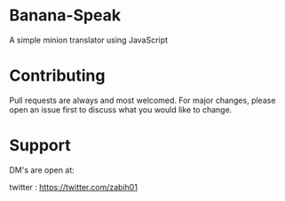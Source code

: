 # Banana-Speak
A simple minion translator using JavaScript

# Contributing
Pull requests are always and most welcomed. For major changes, please open an issue first to discuss what you would like to change.

# Support
DM's are open at:

twitter : https://twitter.com/zabih01
